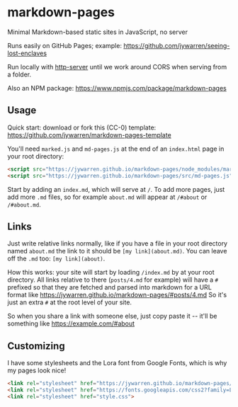 # markdown-pages
Minimal Markdown-based static sites in JavaScript, no server

Runs easily on GitHub Pages; example: https://github.com/jywarren/seeing-lost-enclaves

Run locally with [http-server](https://www.npmjs.com/package/http-server) until we work around CORS when serving from a folder.

Also an NPM package: https://www.npmjs.com/package/markdown-pages

## Usage

Quick start: download or fork this (CC-0) template: https://github.com/jywarren/markdown-pages-template

You'll need `marked.js` and `md-pages.js` at the end of an `index.html` page in your root directory:

```html
<script src="https://jywarren.github.io/markdown-pages/node_modules/marked/marked.min.js"></script>
<script src="https://jywarren.github.io/markdown-pages/src/md-pages.js"></script>

```

Start by adding an `index.md`, which will serve at `/`. To add more pages, just add more `.md` files, so for example `about.md` will appear at `/#about` or `/#about.md`. 

## Links

Just write relative links normally, like if you have a file in your root directory named `about.md` the link to it should be `[my link](about.md)`. You can leave off the `.md` too: `[my link](about)`.

How this works: your site will start by loading `/index.md` by at your root directory. All links relative to there (`posts/4.md` for example) will have a `#` prefixed so that they are fetched and parsed into markdown for a URL format like https://jywarren.github.io/markdown-pages/#posts/4.md So it's just an extra `#` at the root level of your site. 

So when you share a link with someone else, just copy paste it -- it'll be something like https://example.com/#about

## Customizing

I have some stylesheets and the Lora font from Google Fonts, which is why my pages look nice!

```html
<link rel="stylesheet" href="https://jywarren.github.io/markdown-pages/node_modules/spectre-markdown.css/dist/markdown.css">
<link rel="stylesheet" href="https://fonts.googleapis.com/css2?family=Lora">
<link rel="stylesheet" href="style.css">
```


